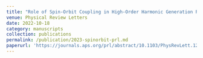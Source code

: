 ```yaml
---
title: "Role of Spin-Orbit Coupling in High-Order Harmonic Generation Revealed by Supercycle Rydberg Trajectories"
venue: Physical Review Letters
date: 2022-10-18
category: manuscripts
collection: publications
permalink: /publication/2023-spinorbit-prl.md
paperurl: 'https://journals.aps.org/prl/abstract/10.1103/PhysRevLett.129.173202'
---
```

